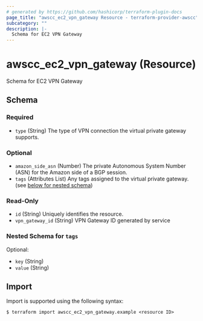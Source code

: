 ```yaml
---
# generated by https://github.com/hashicorp/terraform-plugin-docs
page_title: "awscc_ec2_vpn_gateway Resource - terraform-provider-awscc"
subcategory: ""
description: |-
  Schema for EC2 VPN Gateway
---
```


# awscc_ec2_vpn_gateway (Resource)

Schema for EC2 VPN Gateway



<!-- schema generated by tfplugindocs -->
## Schema

### Required

- `type` (String) The type of VPN connection the virtual private gateway supports.

### Optional

- `amazon_side_asn` (Number) The private Autonomous System Number (ASN) for the Amazon side of a BGP session.
- `tags` (Attributes List) Any tags assigned to the virtual private gateway. (see [below for nested schema](#nestedatt--tags))

### Read-Only

- `id` (String) Uniquely identifies the resource.
- `vpn_gateway_id` (String) VPN Gateway ID generated by service

<a id="nestedatt--tags"></a>
### Nested Schema for `tags`

Optional:

- `key` (String)
- `value` (String)

## Import

Import is supported using the following syntax:

```shell
$ terraform import awscc_ec2_vpn_gateway.example <resource ID>
```
